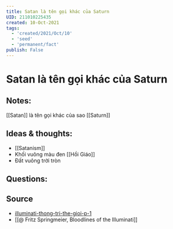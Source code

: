 ```yaml
---
title: Satan là tên gọi khác của Saturn
UID: 211010225435
created: 10-Oct-2021
tags:
  - 'created/2021/Oct/10'
  - 'seed'
  - 'permanent/fact'
publish: False
---
```

# Satan là tên gọi khác của Saturn

## Notes:
[[Satan]] là tên gọi khác của sao [[Saturn]]

## Ideas & thoughts:
- [[Satanism]]
- Khối vuông màu đen [[Hồi Giáo]]
- Đất vuông trời tròn

## Questions:

## Source
- [illuminati-thong-tri-the-gioi-p-1](https://tinhhoa.net/illuminati-thong-tri-the-gioi-p-1-nguon-goc-va-ban-chat.html)
- [[@ Fritz Springmeier, Bloodlines of the Illuminati]]